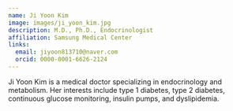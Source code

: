 ```yaml
---
name: Ji Yoon Kim
image: images/ji_yoon_kim.jpg
description: M.D., Ph.D., Endocrinologist
affiliation: Samsung Medical Center
links:
  email: jiyoon813710@naver.com
  orcid: 0000-0001-6626-2124
---
```


Ji Yoon Kim is a medical doctor specializing in endocrinology and metabolism. Her interests include type 1 diabetes, type 2 diabetes, continuous glucose monitoring, insulin pumps, and dyslipidemia.